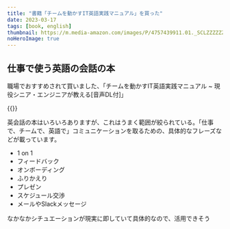 ```yaml
---
title: "書籍「チームを動かすIT英語実践マニュアル」を買った"
date: 2023-03-17
tags: [book, english]
thumbnail: https://m.media-amazon.com/images/P/4757439911.01._SCLZZZZZZZ_SX500_.jpg
noHeroImage: true
---
```


## 仕事で使う英語の会話の本

職場でおすすめされて買いました、「チームを動かすIT英語実践マニュアル ~ 現役シニア・エンジニアが教える[音声DL付]」

{{<amazon asin="4757439911" title="チームを動かすIT英語実践マニュアル" >}}

英会話の本はいろいろありますが、これはうまく範囲が絞られている。「仕事で、チームで、英語で」コミュニケーションを取るための、具体的なフレーズなどが載っています。

- 1 on 1
- フィードバック
- オンボーディング
- ふりかえり
- プレゼン
- スケジュール交渉
- メールやSlackメッセージ

なかなかシチュエーションが現実に即していて具体的なので、活用できそう
